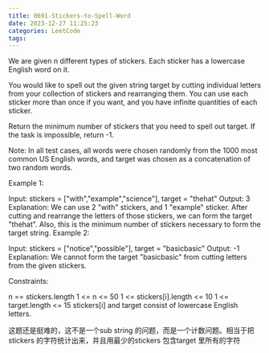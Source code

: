 ```yaml
---
title: 0691-Stickers-to-Spell-Word
date: 2023-12-27 11:25:23
categories: LeetCode
tags:
---
```


We are given n different types of stickers. Each sticker has a lowercase English word on it.

You would like to spell out the given string target by cutting individual letters from your collection of stickers and rearranging them. You can use each sticker more than once if you want, and you have infinite quantities of each sticker.

Return the minimum number of stickers that you need to spell out target. If the task is impossible, return -1.

Note: In all test cases, all words were chosen randomly from the 1000 most common US English words, and target was chosen as a concatenation of two random words.

 

Example 1:

Input: stickers = ["with","example","science"], target = "thehat"
Output: 3
Explanation:
We can use 2 "with" stickers, and 1 "example" sticker.
After cutting and rearrange the letters of those stickers, we can form the target "thehat".
Also, this is the minimum number of stickers necessary to form the target string.
Example 2:

Input: stickers = ["notice","possible"], target = "basicbasic"
Output: -1
Explanation:
We cannot form the target "basicbasic" from cutting letters from the given stickers.
 

Constraints:

n == stickers.length
1 <= n <= 50
1 <= stickers[i].length <= 10
1 <= target.length <= 15
stickers[i] and target consist of lowercase English letters.


这题还是挺难的，这不是一个sub string 的问题，而是一个计数问题。相当于把stickers 的字符统计出来，并且用最少的stickers 包含target 里所有的字符
